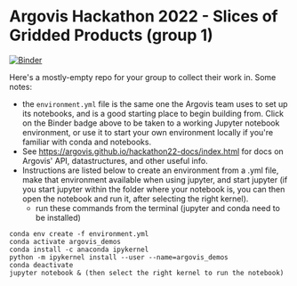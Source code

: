 # Argovis Hackathon 2022 - Slices of Gridded Products (group 1)

[![Binder](https://mybinder.org/badge_logo.svg)](https://mybinder.org/v2/gh/argovis/hackathon22-grid-slices-1/HEAD)

Here's a mostly-empty repo for your group to collect their work in. Some notes:

 - the `environment.yml` file is the same one the Argovis team uses to set up its notebooks, and is a good starting place to begin building from. Click on the Binder badge above to be taken to a working Jupyter notebook environment, or use it to start your own environment locally if you're familiar with conda and notebooks.
 - See https://argovis.github.io/hackathon22-docs/index.html for docs on Argovis' API, datastructures, and other useful info.
 - Instructions are listed below to create an environment from a .yml file, make that environment available when using jupyter, and start jupyter (if you start jupyter within the folder where your notebook is, you can then open the notebook and run it, after selecting the right kernel).
   - run these commands from the terminal (jupyter and conda need to be installed)
``` 
conda env create -f environment.yml
conda activate argovis_demos
conda install -c anaconda ipykernel
python -m ipykernel install --user --name=argovis_demos
conda deactivate
jupyter notebook & (then select the right kernel to run the notebook)
```
